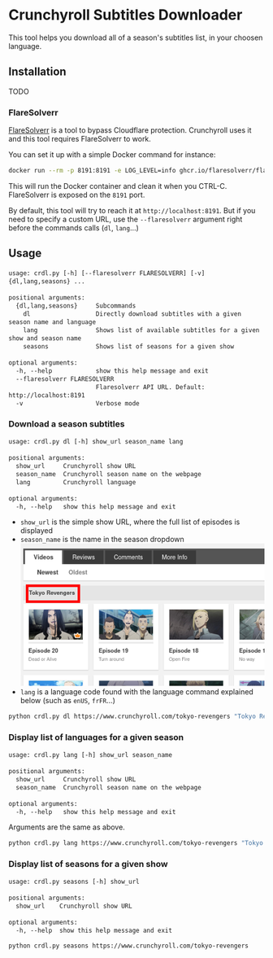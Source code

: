 # Crunchyroll Subtitles Downloader

This tool helps you download all of a season's subtitles list, in your choosen language.

## Installation

TODO

### FlareSolverr

[FlareSolverr](https://github.com/FlareSolverr/FlareSolverr) is a tool to bypass Cloudflare protection. Crunchyroll uses it and this tool requires FlareSolverr to work.

You can set it up with a simple Docker command for instance:

```bash
docker run --rm -p 8191:8191 -e LOG_LEVEL=info ghcr.io/flaresolverr/flaresolverr:latest
```

This will run the Docker container and clean it when you CTRL-C. FlareSolverr is exposed on the `8191` port.

By default, this tool will try to reach it at `http://localhost:8191`. But if you need to specify a custom URL, use the `--flaresolverr` argument right before the commands calls (`dl`, `lang`...)

## Usage

```
usage: crdl.py [-h] [--flaresolverr FLARESOLVERR] [-v] {dl,lang,seasons} ...

positional arguments:
  {dl,lang,seasons}     Subcommands
    dl                  Directly download subtitles with a given season name and language
    lang                Shows list of available subtitles for a given show and season name
    seasons             Shows list of seasons for a given show

optional arguments:
  -h, --help            show this help message and exit
  --flaresolverr FLARESOLVERR
                        Flaresolverr API URL. Default: http://localhost:8191
  -v                    Verbose mode
```

### Download a season subtitles

```
usage: crdl.py dl [-h] show_url season_name lang

positional arguments:
  show_url     Crunchyroll show URL
  season_name  Crunchyroll season name on the webpage
  lang         Crunchyroll language

optional arguments:
  -h, --help   show this help message and exit
```

- `show_url` is the simple show URL, where the full list of episodes is displayed
- `season_name` is the name in the season dropdown
  ![Red rectangle to show how to choose the season name](assets/season_name.png)
- `lang` is a language code found with the language command explained below (such as `enUS`, `frFR`...)

```bash
python crdl.py dl https://www.crunchyroll.com/tokyo-revengers "Tokyo Revengers" enUS
```

### Display list of languages for a given season

```
usage: crdl.py lang [-h] show_url season_name

positional arguments:
  show_url     Crunchyroll show URL
  season_name  Crunchyroll season name on the webpage

optional arguments:
  -h, --help   show this help message and exit
```

Arguments are the same as above.

```bash
python crdl.py lang https://www.crunchyroll.com/tokyo-revengers "Tokyo Revengers"
```

### Display list of seasons for a given show

```
usage: crdl.py seasons [-h] show_url

positional arguments:
  show_url    Crunchyroll show URL

optional arguments:
  -h, --help  show this help message and exit
```

```bash
python crdl.py seasons https://www.crunchyroll.com/tokyo-revengers
```
